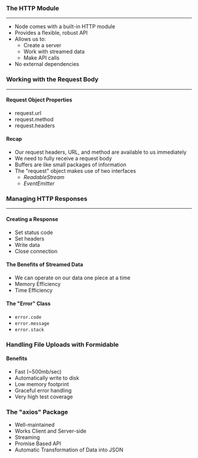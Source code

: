 ### The HTTP Module

___

* Node comes with a built-in HTTP module
* Provides a flexible, robust API
* Allows us to:
    * Create a server
    * Work with streamed data
    * Make API calls
* No external dependencies

### Working with the Request Body

___

#### Request Object Properties

* request.url
* request.method
* request.headers

#### Recap

* Our request headers, URL, and method are available to us immediately
* We need to fully receive a request body
* Buffers are like small packages of information
* The "request" object makes use of two interfaces
    * _ReadableStream_
    * _EventEmitter_

### Managing HTTP Responses

___

#### Creating a Response

* Set status code
* Set headers
* Write data
* Close connection

#### The Benefits of Streamed Data

* We can operate on our data one piece at a time
* Memory Efficiency
* Time Efficiency

#### The "Error" Class

* `error.code`
* `error.message`
* `error.stack`

### Handling File Uploads with Formidable

#### Benefits

* Fast (~500mb/sec)
* Automatically write to disk
* Low memory footprint
* Graceful error handling
* Very high test coverage

### The "axios" Package

* Well-maintained
* Works Client and Server-side
* Streaming
* Promise Based API
* Automatic Transformation of Data into JSON


